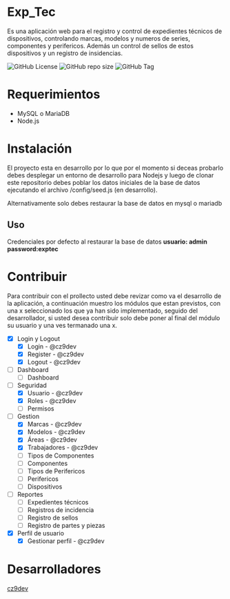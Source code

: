 # Exp_Tec
Es una aplicación web para el registro y control de expedientes técnicos de dispositivos, controlando marcas, modelos y numeros de series, componentes y perifericos. Además un control de sellos de estos dispositivos y un registro de insidencias.

![GitHub License](https://img.shields.io/github/license/cz9dev/exp_tec)
![GitHub repo size](https://img.shields.io/github/repo-size/cz9dev/exp_tec)
![GitHub Tag](https://img.shields.io/github/v/tag/cz9dev/exp_tec)

# Requerimientos
- MySQL o MariaDB
- Node.js

# Instalación
El proyecto esta en desarrollo por lo que por el momento si deceas probarlo debes desplegar un entorno de desarrollo para Nodejs y luego de clonar este repositorio debes poblar los datos iniciales de la base de datos ejecutando el archivo /config/seed.js (en desarrollo).

Alternativamente solo debes restaurar la base de datos en mysql o mariadb

## Uso
Credenciales por defecto al restaurar la base de datos
**usuario: admin**
**password:exptec** 

# Contribuir
Para contribuir con el prollecto usted debe revizar como va el desarrollo de la aplicación, a continuación muestro los módulos que estan previstos, con una x seleccionado los que ya han sido implementado, seguido del desarrollador, si usted desea contribuir solo debe poner al final del módulo su usuario y una ves termanado una x.

- [x] Login y Logout
    - [x] Login - @cz9dev
    - [x] Register - @cz9dev
    - [x] Logout - @cz9dev
- [ ] Dashboard
    - [ ] Dashboard
- [ ] Seguridad
    - [x] Usuario - @cz9dev
    - [x] Roles - @cz9dev
    - [ ] Permisos
- [ ] Gestion
    - [X] Marcas - @cz9dev
    - [X] Modelos - @cz9dev
    - [X] Áreas - @cz9dev
    - [X] Trabajadores - @cz9dev
    - [ ] Tipos de Componentes
    - [ ] Componentes
    - [ ] Tipos de Perifericos
    - [ ] Perifericos
    - [ ] Dispositivos

- [ ] Reportes
    - [ ] Expedientes técnicos
    - [ ] Registros de incidencia    
    - [ ] Registro de sellos
    - [ ] Registro de partes y piezas

- [x] Perfil de usuario
    - [x] Gestionar perfil - @cz9dev

# Desarrolladores
[cz9dev](https://github.com/cz9dev)